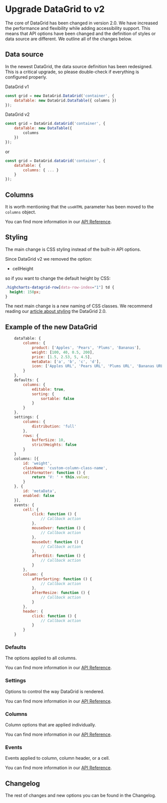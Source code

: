 Upgrade DataGrid to v2
===
The core of DataGrid has been changed in version 2.0. We have increased the performance and flexibility while adding accessibility support. This means that API options have been changed and the definition of styles or data source are different. We outline all of the changes below. 

## Data source
In the newest DataGrid, the data source definition has been redesigned. This is a critical upgrade, so please double-check if everything is configured properly.

DataGrid v1
```js
const grid = new DataGrid.DataGrid('container', {
    dataTable: new DataGrid.DataTable({ columns })
});
```

DataGrid v2
```js
const grid = DataGrid.dataGrid('container', {
    dataTable: new DataTable({
        columns
    })
});
```

or

```js
const grid = DataGrid.dataGrid('container', {
    dataTable: {
        columns: { ... }
    }
});
```

## Columns
It is worth mentioning that the `useHTML` parameter has been moved to the `columns` object.

You can find more information in our [API Reference](https://api.highcharts.com/dashboards/typedoc/interfaces/DataGrid_DataGridOptions.IndividualColumnOptions.html#useHTML).

## Styling
The main change is CSS styling instead of the built-in API options.

Since DataGrid v2 we removed the option:
 * cellHeight

so if you want to change the default height by CSS:

```css
.highcharts-datagrid-row[data-row-index="1"] td {
  height: 150px;
}
```

The next main change is a new naming of CSS classes.
We recommend reading our [article about styling](https://www.highcharts.com/docs/datagrid/style-by-css) the DataGrid 2.0.

## Example of the new DataGrid

```js
    dataTable: {
        columns: {
            product: ['Apples', 'Pears', 'Plums', 'Bananas'],
            weight: [100, 40, 0.5, 200],
            price: [1.5, 2.53, 5, 4.5],
            metaData: ['a', 'b', 'c', 'd'],
            icon: ['Apples URL', 'Pears URL', 'Plums URL', 'Bananas URL']
        }
    },
    defaults: {
        columns: {
            editable: true,
            sorting: {
                sortable: false
            }
        }
    },
    settings: {
        columns: {
            distribution: 'full'
        },
        rows: {
            bufferSize: 10,
            strictHeights: false
        }
    }
    columns: [{
        id: 'weight',
        className: 'custom-column-class-name',
        cellFormatter: function () {
            return 'V: ' + this.value;
        }
    }, {
        id: 'metaData',
        enabled: false
    }],
    events: {
        cell: {
            click: function () {
                // Callback action
            },
            mouseOver: function () {
                // Callback action
            },
            mouseOut: function () {
                // Callback action
            },
            afterEdit: function () {
                // Callback action
            }
        },
        column: {
            afterSorting: function () {
                // Callback action
            },
            afterResize: function () {
                // Callback action
            }
        },
        header: {
            click: function () {
                // Callback action
            }
        }
    }
```

### Defaults
The options applied to all columns.

You can find more information in our [API Reference](https://api.highcharts.com/dashboards/typedoc/interfaces/DataGrid_DataGridOptions.DataGridDefaults).

### Settings
Options to control the way DataGrid is rendered.

You can find more information in our [API Reference](https://api.highcharts.com/dashboards/typedoc/interfaces/DataGrid_DataGridOptions.DataGridSettings).

### Columns
Column options that are applied individually.

You can find more information in our [API Reference](https://api.highcharts.com/dashboards/typedoc/interfaces/DataGrid_DataGridOptions.IndividualColumnOptions.html).

### Events
Events applied to column, column header, or a cell.

You can find more information in our [API Reference](https://api.highcharts.com/dashboards/typedoc/interfaces/DataGrid_DataGridOptions.IndividualColumnOptions.html#events).

## Changelog
The rest of changes and new options you can be found in the Changelog.